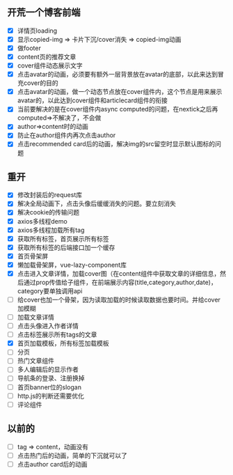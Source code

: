 ## 开荒一个博客前端
- [x] 详情页loading
- [x] 显示copied-img => 卡片下沉/cover消失 => copied-img动画
- [x] 做footer
- [x] content页的推荐文章
- [x] cover组件动态展示文字
- [x] 点击avatar的动画，必须要有额外一层背景放在avatar的底部，以此来达到冒充cover的目的
- [x] 点击avatar的动画，做一个动态节点放在cover组件内，这个节点是用来展示avatar的，以此达到cover组件和articlecard组件的衔接
- [x] 当前要解决的是在cover组件内async computed的问题，在nextick之后再computed=>不解决了，不会做
- [x] author=>content时的动画
- [x] 防止在author组件内再次点击author
- [x] 点击recommended card后的动画，解决img的src留空时显示默认图标的问题

## 重开
- [x] 修改封装后的request库
- [x] 解决全局动画下，点击头像后缓缓消失的问题。要立刻消失
- [x] 解决cookie的传输问题
- [x] axios多线程demo
- [x] axios多线程加载所有tag
- [x] 获取所有标签，首页展示所有标签
- [x] 获取所有标签的后端接口加一个缓存
- [x] 首页骨架屏
- [x] 懒加载骨架屏，vue-lazy-component库
- [x] 点击进入文章详情，加载cover图（在content组件中获取文章的详细信息，然后通过prop传值给子组件，在前端展示内容(title,category,author,date)，category要单独调用api
- [ ] 给cover也加一个骨架，因为读取加载的时候读取数据也要时间。并给cover加模糊
- [ ] 加载文章详情
- [ ] 点击头像进入作者详情
- [ ] 点击标签展示所有tags的文章
- [x] 首页加载模板，所有标签加载模板
- [ ] 分页
- [ ] 热门文章组件
- [ ] 多人编辑后的显示作者
- [ ] 导航条的登录、注册换掉
- [ ] 首页banner位的slogan
- [ ] http.js的判断还需要优化
- [ ] 评论组件

## 以前的
- [ ] tag => content，动画没有
- [ ] 点击热门后的动画，简单的下沉就可以了
- [ ] 点击author card后的动画